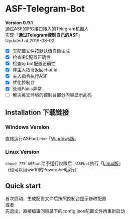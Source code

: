 # ASF-Telegram-Bot
**Version 0.9.1**  
通过ASF的IPC接口接入的Telegram机器人  
实现「**通过Telegram控制自己的ASF**」  
Updated at 2019-08-02  
- [x] 无配置文件按默认值自动生成
- [x] 检查IPC配置正确性
- [x] 检查tg bot配置正确性
- [x] 非主人指令返回chat id
- [x] 主人指令执行ASF
- [x] 优化控制台
- [x] 处理Panic异常
- [ ] 解决英文环境的控制台部分内容显示乱码

## Installation 下载链接
### Windows Version
直接运行ASFbot.exe「[Windows版](https://github.com/rakuyo42/ASF-Telegram-Bot)」  
### Linux Version
`chmod 775 ASFbot`给予运行权限后`./ASFbot`执行「[Linux版](https://github.com/rakuyo42/ASF-Telegram-Bot)」  
（也可以用win10的Powershell运行）

## Quick start
首次启动，生成配置文件后按照控制台提示修改配置  
或者  
先退出，直接编辑同目录下的config.json配置文件再重新启动  
